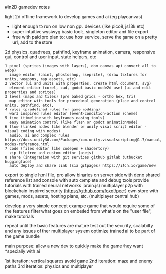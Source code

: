 #in2D gamedev notes

light 2d offline framework to develop games and ai (eg playcanvas)

  * light enough to run on low non gpu devices (like pico8, js13k etc)
  * super intuitive wysiwyg basic tools, singleton editor and file export
  * free with paid pro plan to: use host service, serve the game on a pretty url, add to the store

  2d physics, quadtrees, pathfind, keyframe animation, camera,
  responsive gui, control and user input, state helpers, etc

    1 pixel (sprites (images with layers), dom canvas api convert all to webp)
      image editor (paint, phostoshop, aseprite), (draw textures for units, weapons, map assets, etc)
    2 vector (ui and units with properties, create html document, svg)
      element editor (corel, cad, godot basic node2d use) (ui and edit properties and sprites)
    3 level (maps and tiles) (pre baked grids - ortho hex, tri) 
      map editor with tools for procedural generation (place and control units, pathfind, etc),
    4 rules (predefined rules for game modding)
      war3 inspired rules editor (event-condition-action scheme)
    5 time (timeline with keyframes easing tools)
      easy animation control (like flash or godot animationNode)
    6 flow (linked nodes like blender or unity visal script editor - visual coding with nodes) 
      audio, ai and complex rules https://docs.unity3d.com/Packages/com.unity.visualscripting@1.7/manual/vs-nodes-reference.html
    7 code (files editor like codepen + shadertory)
      zip filetree and custom editor (acejs)
    8 share (integration with git services github gitlab butbucket huggingface)
      auto deploy and share link (sia gitpages) https://itch.io/game/new

  export to single html file, pro allow binaries on server side with deno
  shared reference list and console with auto complete and debug tools
  provide tutorials with trained neural networks (brain.js)
  multiplayer p2p with blockchain inspired security (https://github.com/foxql/peer)
  own store with games, mods, assets, hosting plans, etc. (multiplayer central hub)

develop a very simple concept example game that would require some of the features
filter what goes on embeded from what's on the "user file", make tutorials

repeat until the basic features are mature
test out the security, scalabilty and any issues of ther multiplayer system
optimize trained ai to be part of the game bundle

main purpose: allow a new dev to quickly make the game they want *specially with ai

1st iteration: vertical squares avoid game
2nd iteration: maze and enemy paths
3rd iteration: physics and multiplayer
